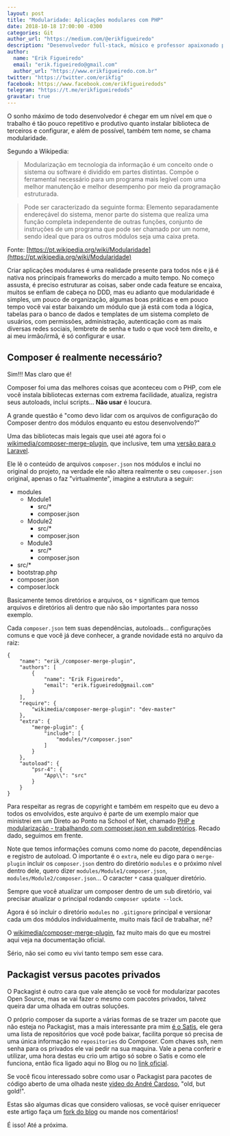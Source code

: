 ```yaml
---
layout: post
title: "Modularidade: Aplicações modulares com PHP"
date: 2018-10-18 17:00:00 -0300
categories: Git
author_url: "https://medium.com/@erikfigueiredo"
description: "Desenvolvedor full-stack, músico e professor apaixonado por código e nerdices de todos os tipos..."
author:
  name: "Erik Figueiredo"
  email: "erik.figueiredo@gmail.com"
  author_url: "https://www.erikfigueiredo.com.br"
twitter: "https://twitter.com/erikfig"
facebook: https://www.facebook.com/erikfigueiredods"
telegram: "https://t.me/erikfigueiredods"
gravatar: true
---
```


O sonho máximo de todo desenvolvedor é chegar em um nível em que o trabalho é tão pouco repetitivo e produtivo quanto instalar biblioteca de terceiros e configurar, e além de possível, também tem nome, se chama modularidade.

Segundo a Wikipedia:

>Modularização em tecnologia da informação é um conceito onde o sistema ou software é dividido em partes distintas. Compõe o ferramental necessário para um programa mais legível com uma melhor manutenção e melhor desempenho por meio da programação estruturada.

>Pode ser caracterizado da seguinte forma: Elemento separadamente endereçável do sistema, menor parte do sistema que realiza uma função completa independente de outras funções, conjunto de instruções de um programa que pode ser chamado por um nome, sendo ideal que para os outros módulos seja uma caixa preta.

Fonte: [https://pt.wikipedia.org/wiki/Modularidade](https://pt.wikipedia.org/wiki/Modularidade)

Criar aplicações modulares é uma realidade presente para todos nós e já é nativa nos principais frameworks do mercado a muito tempo. No começo assusta, é preciso estruturar as coisas, saber onde cada feature se encaixa, muitos se enfiam de cabeça no DDD, mas eu adianto que modularidade é simples, um pouco de organização, algumas boas práticas e em pouco tempo você vai estar baixando um módulo que já está com toda a lógica, tabelas para o banco de dados e templates de um sistema completo de usuários, com permissões, administração, autenticação com as mais diversas redes sociais, lembrete de senha e tudo o que você tem direito, e ai meu irmão/irmã, é só configurar e usar.

## Composer é realmente necessário?

Sim!!! Mas claro que é!

Composer foi uma das melhores coisas que aconteceu com o PHP, com ele você instala bibliotecas externas com extrema facilidade, atualiza, registra seus autoloads, inclui scripts... **Não usar** é loucura.

A grande questão é "como devo lidar com os arquivos de configuração do Composer dentro dos módulos enquanto eu estou desenvolvendo?"

Uma das bibliotecas mais legais que usei até agora foi o [wikimedia/composer-merge-plugin](https://github.com/wikimedia/composer-merge-plugin), que inclusive, tem uma [versão para o Laravel](https://github.com/wikimedia/composer-merge-plugin).

Ele lê o conteúdo de arquivos `composer.json` nos módulos e inclui no original do projeto, na verdade ele não altera realmente o seu `composer.json` original, apenas o faz "virtualmente", imagine a estrutura a seguir:

- modules
  - Module1
    - src/*
    - composer.json
  - Module2
    - src/*
    - composer.json
  - Module3
    - src/*
    - composer.json
- src/*
- bootstrap.php
- composer.json
- composer.lock

Basicamente temos diretórios e arquivos, os `*` significam que temos arquivos e diretórios ali dentro que não são importantes para nosso exemplo.

Cada `composer.json` tem suas dependências, autoloads... configurações comuns e que você já deve conhecer, a grande novidade está no arquivo da raiz:

```
{
    "name": "erik_/composer-merge-plugin",
    "authors": [
        {
            "name": "Erik Figueiredo",
            "email": "erik.figueiredo@gmail.com"
        }
    ],
    "require": {
        "wikimedia/composer-merge-plugin": "dev-master"
    },
    "extra": {
        "merge-plugin": {
            "include": [
                "modules/*/composer.json"
            ]
        }
    },
    "autoload": {
        "psr-4": {
            "App\\": "src"
        }
    }
}

```

Para respeitar as regras de copyright e também em respeito que eu devo a todos os envolvidos, este arquivo é parte de um exemplo maior que ministrei em um Direto ao Ponto na School of Net, chamado [PHP e modularização - trabalhando com composer.json em subdiretórios](https://www.schoolofnet.com/canal-direto-ao-ponto/php-e-modularizacao-trabalhando-com-composerjson-e/). Recado dado, seguimos em frente.

Note que temos informações comuns como nome do pacote, dependências e registro de autoload. O importante é o `extra`, nele eu digo para o `merge-plugin` incluir os `composer.json` dentro do diretório `modules` e o próximo nível dentro dele, quero dizer `modules/Module1/composer.json`, `modules/Module2/composer.json`... O caracter `*` casa qualquer diretório.

Sempre que você atualizar um composer dentro de um sub diretório, vai precisar atualizar o principal rodando `composer update --lock`.

Agora é só incluir o diretório `modules` no `.gitignore` principal e versionar cada um dos módulos individualmente, muito mais fácil de trabalhar, né?

O [wikimedia/composer-merge-plugin](https://github.com/wikimedia/composer-merge-plugin), faz muito mais do que eu mostrei aqui veja na documentação oficial.

Sério, não sei como eu vivi tanto tempo sem esse cara.

## Packagist versus pacotes privados

O Packagist é outro cara que vale atenção se você for modularizar pacotes Open Source, mas se vai fazer o mesmo com pacotes privados, talvez queira dar uma olhada em outras soluções.

O próprio composer da suporte a várias formas de se trazer um pacote que não esteja no Packagist, mas a mais interessante pra mim [é o Satis](https://getcomposer.org/doc/articles/handling-private-packages-with-satis.md), ele gera uma lista de repositórios que você pode baixar, facilita porque só precisa de uma única informação no `repositories` do Composer. Com chaves ssh, nem senha para os privados ele vai pedir na sua maquina. Vale a pena conferir e utilizar, uma hora destas eu crio um artigo só sobre o Satis e como ele funciona, então fica ligado aqui no Blog ou no [link oficial](https://getcomposer.org/doc/articles/handling-private-packages-with-satis.md).

Se você ficou interessado sobre como usar o Packagist para pacotes de código aberto de uma olhada neste [video do André Cardoso](https://www.youtube.com/watch?v=VNn3JUPsHLo), "old, but gold!".

Estas são algumas dicas que considero valiosas, se você quiser enriquecer este artigo faça um [fork do blog](https://brasil-php.github.io/blog/como-contribuir/) ou mande nos comentários!

É isso! Até a próxima.
